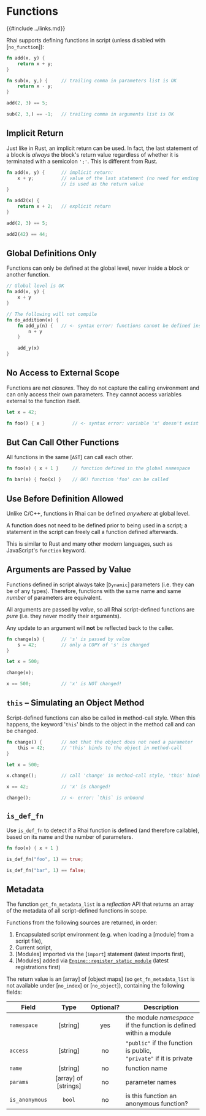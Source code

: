 Functions
=========

{{#include ../links.md}}

Rhai supports defining functions in script (unless disabled with [`no_function`]):

```rust
fn add(x, y) {
    return x + y;
}

fn sub(x, y,) {     // trailing comma in parameters list is OK
    return x - y;
}

add(2, 3) == 5;

sub(2, 3,) == -1;   // trailing comma in arguments list is OK
```


Implicit Return
---------------

Just like in Rust, an implicit return can be used. In fact, the last statement of a block is _always_ the block's return value
regardless of whether it is terminated with a semicolon `';'`. This is different from Rust.

```rust
fn add(x, y) {      // implicit return:
    x + y;          // value of the last statement (no need for ending semicolon)
                    // is used as the return value
}

fn add2(x) {
    return x + 2;   // explicit return
}

add(2, 3) == 5;

add2(42) == 44;
```


Global Definitions Only
----------------------

Functions can only be defined at the global level, never inside a block or another function.

```rust
// Global level is OK
fn add(x, y) {
    x + y
}

// The following will not compile
fn do_addition(x) {
    fn add_y(n) {   // <- syntax error: functions cannot be defined inside another function
        n + y
    }

    add_y(x)
}
```


No Access to External Scope
--------------------------

Functions are not _closures_. They do not capture the calling environment
and can only access their own parameters.
They cannot access variables external to the function itself.

```rust
let x = 42;

fn foo() { x }          // <- syntax error: variable 'x' doesn't exist
```


But Can Call Other Functions
---------------------------

All functions in the same [`AST`] can call each other.

```rust
fn foo(x) { x + 1 }     // function defined in the global namespace

fn bar(x) { foo(x) }    // OK! function 'foo' can be called
```


Use Before Definition Allowed
----------------------------

Unlike C/C++, functions in Rhai can be defined _anywhere_ at global level.

A function does not need to be defined prior to being used in a script;
a statement in the script can freely call a function defined afterwards.

This is similar to Rust and many other modern languages, such as JavaScript's `function` keyword.


Arguments are Passed by Value
----------------------------

Functions defined in script always take [`Dynamic`] parameters (i.e. they can be of any types).
Therefore, functions with the same name and same _number_ of parameters are equivalent.

All arguments are passed by _value_, so all Rhai script-defined functions are _pure_
(i.e. they never modify their arguments).

Any update to an argument will **not** be reflected back to the caller.

```rust
fn change(s) {      // 's' is passed by value
    s = 42;         // only a COPY of 's' is changed
}

let x = 500;

change(x);

x == 500;           // 'x' is NOT changed!
```


`this` &ndash; Simulating an Object Method
-----------------------------------------

Script-defined functions can also be called in method-call style.
When this happens, the keyword '`this`' binds to the object in the method call and can be changed.

```rust
fn change() {       // not that the object does not need a parameter
    this = 42;      // 'this' binds to the object in method-call
}

let x = 500;

x.change();         // call 'change' in method-call style, 'this' binds to 'x'

x == 42;            // 'x' is changed!

change();           // <- error: `this` is unbound
```


`is_def_fn`
-----------

Use `is_def_fn` to detect if a Rhai function is defined (and therefore callable), based on its name
and the number of parameters.

```rust
fn foo(x) { x + 1 }

is_def_fn("foo", 1) == true;

is_def_fn("bar", 1) == false;
```


Metadata
--------

The function `get_fn_metadata_list` is a _reflection_ API that returns an array of the metadata
of all script-defined functions in scope.

Functions from the following sources are returned, in order:

1) Encapsulated script environment (e.g. when loading a [module] from a script file),
2) Current script,
3) [Modules] imported via the [`import`] statement (latest imports first),
4) [Modules] added via [`Engine::register_static_module`]({{rootUrl}}/rust/modules/create.md) (latest registrations first)

The return value is an [array] of [object maps] (so `get_fn_metadata_list` is not available under
[`no_index`] or [`no_object`]), containing the following fields:

| Field          |         Type         | Optional? | Description                                                            |
| -------------- | :------------------: | :-------: | ---------------------------------------------------------------------- |
| `namespace`    |       [string]       |    yes    | the module _namespace_ if the function is defined within a module      |
| `access`       |       [string]       |    no     | `"public"` if the function is public,<br/>`"private"` if it is private |
| `name`         |       [string]       |    no     | function name                                                          |
| `params`       | [array] of [strings] |    no     | parameter names                                                        |
| `is_anonymous` |        `bool`        |    no     | is this function an anonymous function?                                |
